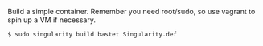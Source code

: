 Build a simple container.  Remember you need root/sudo, so use vagrant to spin up a VM if necessary.

```
$ sudo singularity build bastet Singularity.def
```

